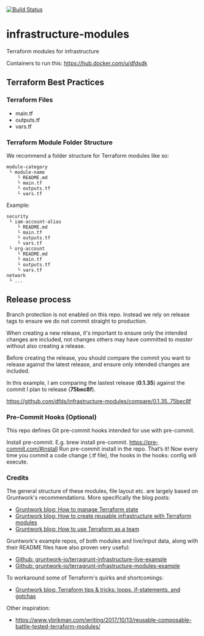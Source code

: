 [![Build Status](https://dev.azure.com/dfds/DevelopmentExcellence/_apis/build/status/Infrastructure-Modules%20QA?branchName=master)](https://dev.azure.com/dfds/DevelopmentExcellence/_build/latest?definitionId=1656&branchName=master)

# infrastructure-modules

Terraform modules for infrastructure

Containers to run this: https://hub.docker.com/u/dfdsdk

## Terraform Best Practices

### Terraform Files

- main.tf
- outputs.tf
- vars.tf

### Terraform Module Folder Structure

We recommend a folder structure for Terraform modules like so:

```
module-category
 └ module-name
    └ README.md
    └ main.tf
    └ outputs.tf
    └ vars.tf
```

Example:
```
security
 └ iam-account-alias
    └ README.md
    └ main.tf
    └ outputs.tf
    └ vars.tf
 └ org-account
    └ README.md
    └ main.tf
    └ outputs.tf
    └ vars.tf
network
 └ ...
```

## Release process

Branch protection is not enabled on this repo. Instead we rely on release tags to ensure we do not commit straight to production.

When creating a new release, it's important to ensure only the intended changes are included, not changes others may have committed to *master* without also creating a release.

Before creating the release, you should compare the commit you want to release against the latest release, and ensure only intended changes are included.

In this example, I am comparing the lastest release (**0.1.35**) against the commit I plan to release (**75bec8f**).

https://github.com/dfds/infrastructure-modules/compare/0.1.35..75bec8f

### Pre-Commit Hooks (Optional)

This repo defines Git pre-commit hooks intended for use with pre-commit.

Install pre-commit. E.g. brew install pre-commit. https://pre-commit.com/#install
Run pre-commit install in the repo.
That’s it! Now every time you commit a code change (.tf file), the hooks in the hooks: config will execute.

### Credits

The general structure of these modules, file layout etc. are largely based on Gruntwork's recommendations. More specifically the blog posts:

* [Gruntwork blog: How to manage Terraform state](https://blog.gruntwork.io/how-to-manage-terraform-state-28f5697e68fa)
* [Gruntwork blog: How to create reusable infrastructure with Terraform modules](https://blog.gruntwork.io/how-to-create-reusable-infrastructure-with-terraform-modules-25526d65f73d)
* [Gruntwork blog: How to use Terraform as a team](https://blog.gruntwork.io/how-to-use-terraform-as-a-team-251bc1104973)

Gruntwork's example repos, of both modules and live/input data, along with their README files have also proven very useful:

* [Github: gruntwork-io/terragrunt-infrastructure-live-example](https://github.com/gruntwork-io/terragrunt-infrastructure-live-example)
* [Github: gruntwork-io/terragrunt-infrastructure-modules-example](https://github.com/gruntwork-io/terragrunt-infrastructure-modules-example)

To workaround some of Terraform's quirks and shortcomings:

* [Gruntwork blog: Terraform tips & tricks: loops, if-statements, and gotchas](https://blog.gruntwork.io/terraform-tips-tricks-loops-if-statements-and-gotchas-f739bbae55f9)

Other inspiration:

* https://www.ybrikman.com/writing/2017/10/13/reusable-composable-battle-tested-terraform-modules/
